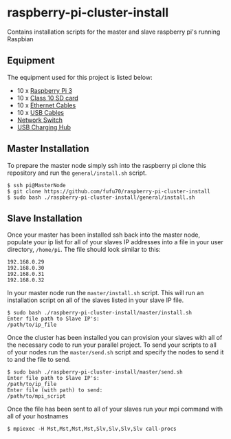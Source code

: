 # raspberry-pi-cluster-install
Contains installation scripts for the master and slave raspberry pi's running Raspbian

## Equipment

The equipment used for this project is listed below:
* 10 x [Raspberry Pi 3](https://www.amazon.com/Raspberry-Pi-RASPBERRYPI3-MODB-1GB-Model-Motherboard/dp/B01CD5VC92/ref=sr_1_3?s=electronics&ie=UTF8&qid=1521722702&sr=1-3&keywords=raspberry+pi+3&dpID=51Vt9f26ryL&preST=_SX300_QL70_&dpSrc=srch)
* 10 x [Class 10 SD card](https://www.amazon.com/SanDisk-Class-Flash-Memory-Card/dp/B00N9BECHY/ref=sr_1_7?ie=UTF8&qid=1521722434&sr=8-7&keywords=class+10+sd+card+8GB&dpID=51Mw1XUHxKL&preST=_SX300_QL70_&dpSrc=srch)
* 10 x [Ethernet Cables](https://www.amazon.com/iMBAPrice-Cat5e-Network-Ethernet-IMBA-CAT5-15BK-10PK/dp/B00I8VK5OO/ref=sr_1_1?s=electronics&ie=UTF8&qid=1521722504&sr=1-1&keywords=ethernet+cables+10+pack)
* 10 x [USB Cables](https://www.amazon.com/Mopower-Samsung-Blackberry-Motorola-Smartphones/dp/B017SNCCGQ/ref=sr_1_sc_1?s=electronics&ie=UTF8&qid=1521722532&sr=1-1-spell&keywords=usb+microcables+10+pack)
* [Network Switch](https://www.amazon.com/NETGEAR-16-Port-Gigabit-Ethernet-Unmanaged/dp/B01AX8XHRQ/ref=sr_1_3?s=electronics&ie=UTF8&qid=1521722574&sr=1-3&keywords=network%2Bswitch%2B12%2Bport&th=1)
* [USB Charging Hub](https://www.amazon.com/Tripp-Lite-10-Port-Charging-U280-010/dp/B012EAHX7G/ref=sr_1_37?s=electronics&ie=UTF8&qid=1521722654&sr=1-37&keywords=usb+charging+station+10+port)

## Master Installation

To prepare the master node simply ssh into the raspberry pi clone this repository and run the `general/install.sh` script.

```
$ ssh pi@MasterNode
$ git clone https://github.com/fufu70/raspberry-pi-cluster-install
$ sudo bash ./raspberry-pi-cluster-install/general/install.sh
```

## Slave Installation

Once your master has been installed ssh back into the master node, populate your ip list for all of your slaves IP addresses into a file in your user directory, `/home/pi`. The file should look similar to this:

```
192.168.0.29
192.168.0.30
192.168.0.31
192.168.0.32
```

In your master node run the `master/install.sh` script. This will run an installation script on all of the slaves listed in your slave IP file.

```
$ sudo bash ./raspberry-pi-cluster-install/master/install.sh
Enter file path to Slave IP's: 
/path/to/ip_file
```

Once the cluster has been installed you can provision your slaves with all of the necessary code to run your parallel project. To send your scripts to all of your nodes run the `master/send.sh` script and specify the nodes to send it to and the file to send.

```
$ sudo bash ./raspberry-pi-cluster-install/master/send.sh
Enter file path to Slave IP's: 
/path/to/ip_file
Enter file (with path) to send: 
/path/to/mpi_script
```

Once the file has been sent to all of your slaves run your mpi command with all of your hostnames

```
$ mpiexec -H Mst,Mst,Mst,Mst,Slv,Slv,Slv,Slv call-procs
```